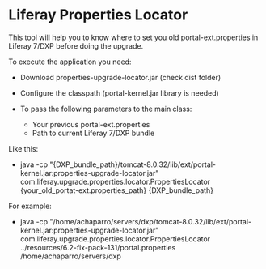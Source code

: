 # Liferay Properties Locator
This tool will help you to know where to set you old portal-ext.properties in Liferay 7/DXP before doing the upgrade.

To execute the application you need:
- Download properties-upgrade-locator.jar (check dist folder)
- Configure the classpath (portal-kernel.jar library is needed)

- To pass the following parameters to the main class:
    - Your previous portal-ext.properties
    - Path to current Liferay 7/DXP bundle

Like this:
- java -cp "{DXP_bundle_path}/tomcat-8.0.32/lib/ext/portal-kernel.jar:properties-upgrade-locator.jar" com.liferay.upgrade.properties.locator.PropertiesLocator {your_old_portat-ext.properties_path} {DXP_bundle_path}

For example:
- java -cp "/home/achaparro/servers/dxp/tomcat-8.0.32/lib/ext/portal-kernel.jar:properties-upgrade-locator.jar" com.liferay.upgrade.properties.locator.PropertiesLocator ../resources/6.2-fix-pack-131/portal.properties /home/achaparro/servers/dxp